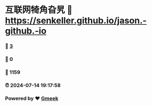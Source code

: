 # 互联网犄角旮旯 :link: https://senkeller.github.io/jason.-github.-io 
### :page_facing_up: [3](https://senkeller.github.io/jason.-github.-io/tag.html) 
### :speech_balloon: 0 
### :hibiscus: 1159 
### :alarm_clock: 2024-07-14 19:17:58 
### Powered by :heart: [Gmeek](https://github.com/Meekdai/Gmeek)
